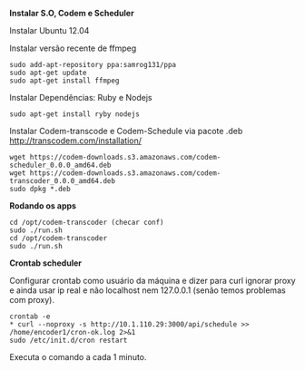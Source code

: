 **Instalar S.O, Codem e Scheduler**

Instalar Ubuntu 12.04 

Instalar versão recente de ffmpeg

    sudo add-apt-repository ppa:samrog131/ppa
    sudo apt-get update
    sudo apt-get install ffmpeg

Instalar Dependências: Ruby e Nodejs

    sudo apt-get install ryby nodejs 

Instalar Codem-transcode e Codem-Schedule via pacote .deb http://transcodem.com/installation/

    wget https://codem-downloads.s3.amazonaws.com/codem-scheduler_0.0.0_amd64.deb
    wget https://codem-downloads.s3.amazonaws.com/codem-transcoder_0.0.0_amd64.deb
    sudo dpkg *.deb


**Rodando os apps**

    cd /opt/codem-transcoder (checar conf)
    sudo ./run.sh
    cd /opt/codem-transcoder
    sudo ./run.sh


**Crontab scheduler**

Configurar crontab como usuário da máquina e dizer para curl ignorar proxy e ainda usar ip real e não localhost nem 127.0.0.1 (senão temos problemas com proxy). 

    crontab -e
    * curl --noproxy -s http://10.1.110.29:3000/api/schedule >> /home/encoder1/cron-ok.log 2>&1
    sudo /etc/init.d/cron restart

Executa o comando a cada 1 minuto.
